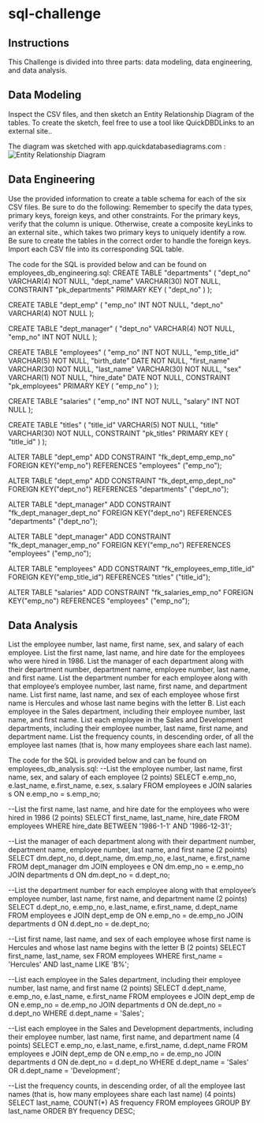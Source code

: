 # sql-challenge
## Instructions
This Challenge is divided into three parts: data modeling, data engineering, and data analysis.

## Data Modeling
Inspect the CSV files, and then sketch an Entity Relationship Diagram of the tables. To create the sketch, feel free to use a tool like QuickDBDLinks to an external site..

The diagram was sketched with app.quickdatabasediagrams.com :
![Entity Relationship Diagram](https://github.com/AlexMedinaG/sql-challenge/assets/127799011/b4580e69-d1c6-49a4-885c-30af3d778f10)

## Data Engineering
Use the provided information to create a table schema for each of the six CSV files. Be sure to do the following:
Remember to specify the data types, primary keys, foreign keys, and other constraints.
For the primary keys, verify that the column is unique. Otherwise, create a composite keyLinks to an external site., which takes two primary keys to uniquely identify a row.
Be sure to create the tables in the correct order to handle the foreign keys.
Import each CSV file into its corresponding SQL table.

The code for the SQL is provided below and can be found on employees_db_engineering.sql:
CREATE TABLE "departments" (
    "dept_no" VARCHAR(4)   NOT NULL,
    "dept_name" VARCHAR(30)   NOT NULL,
    CONSTRAINT "pk_departments" PRIMARY KEY (
        "dept_no"
     )
);

CREATE TABLE "dept_emp" (
    "emp_no" INT   NOT NULL,
    "dept_no" VARCHAR(4)   NOT NULL
);

CREATE TABLE "dept_manager" (
    "dept_no" VARCHAR(4)   NOT NULL,
    "emp_no" INT   NOT NULL
);

CREATE TABLE "employees" (
    "emp_no" INT   NOT NULL,
    "emp_title_id" VARCHAR(5)   NOT NULL,
    "birth_date" DATE   NOT NULL,
    "first_name" VARCHAR(30)   NOT NULL,
    "last_name" VARCHAR(30)   NOT NULL,
    "sex" VARCHAR(1)   NOT NULL,
    "hire_date" DATE   NOT NULL,
    CONSTRAINT "pk_employees" PRIMARY KEY (
        "emp_no"
     )
);

CREATE TABLE "salaries" (
    "emp_no" INT   NOT NULL,
    "salary" INT   NOT NULL
);

CREATE TABLE "titles" (
    "title_id" VARCHAR(5)   NOT NULL,
    "title" VARCHAR(30)   NOT NULL,
    CONSTRAINT "pk_titles" PRIMARY KEY (
        "title_id"
     )
);

ALTER TABLE "dept_emp" ADD CONSTRAINT "fk_dept_emp_emp_no" FOREIGN KEY("emp_no")
REFERENCES "employees" ("emp_no");

ALTER TABLE "dept_emp" ADD CONSTRAINT "fk_dept_emp_dept_no" FOREIGN KEY("dept_no")
REFERENCES "departments" ("dept_no");

ALTER TABLE "dept_manager" ADD CONSTRAINT "fk_dept_manager_dept_no" FOREIGN KEY("dept_no")
REFERENCES "departments" ("dept_no");

ALTER TABLE "dept_manager" ADD CONSTRAINT "fk_dept_manager_emp_no" FOREIGN KEY("emp_no")
REFERENCES "employees" ("emp_no");

ALTER TABLE "employees" ADD CONSTRAINT "fk_employees_emp_title_id" FOREIGN KEY("emp_title_id")
REFERENCES "titles" ("title_id");

ALTER TABLE "salaries" ADD CONSTRAINT "fk_salaries_emp_no" FOREIGN KEY("emp_no")
REFERENCES "employees" ("emp_no");

## Data Analysis
List the employee number, last name, first name, sex, and salary of each employee.
List the first name, last name, and hire date for the employees who were hired in 1986.
List the manager of each department along with their department number, department name, employee number, last name, and first name.
List the department number for each employee along with that employee’s employee number, last name, first name, and department name.
List first name, last name, and sex of each employee whose first name is Hercules and whose last name begins with the letter B.
List each employee in the Sales department, including their employee number, last name, and first name.
List each employee in the Sales and Development departments, including their employee number, last name, first name, and department name.
List the frequency counts, in descending order, of all the employee last names (that is, how many employees share each last name).


The code for the SQL is provided below and can be found on employees_db_analysis.sql:
--List the employee number, last name, first name, sex, and salary of each employee (2 points)
SELECT
	e.emp_no,
	e.last_name,
	e.first_name,
	e.sex,
	s.salary
FROM
	employees e
JOIN
	salaries s
ON
	e.emp_no = s.emp_no;

--List the first name, last name, and hire date for the employees who were hired in 1986 (2 points)
SELECT
	first_name,
	last_name,
	hire_date
FROM
	employees
WHERE
	hire_date
BETWEEN
	'1986-1-1' AND '1986-12-31';

--List the manager of each department along with their department number, department name, employee number, last name, and first name (2 points)
SELECT
	dm.dept_no,
	d.dept_name,
	dm.emp_no,
	e.last_name,
	e.first_name
FROM
	dept_manager dm
JOIN
	employees e
ON
	dm.emp_no = e.emp_no
JOIN
	departments d
ON
	dm.dept_no = d.dept_no;

--List the department number for each employee along with that employee’s employee number, last name, first name, and department name (2 points)
SELECT
	d.dept_no,
	e.emp_no,
	e.last_name,
	e.first_name,
	d.dept_name
FROM
	employees e
JOIN
	dept_emp de
ON
	e.emp_no = de.emp_no
JOIN
	departments d
ON
	d.dept_no = de.dept_no;

--List first name, last name, and sex of each employee whose first name is Hercules and whose last name begins with the letter B (2 points)
SELECT
	first_name,
	last_name,
	sex
FROM
	employees
WHERE
	first_name = 'Hercules' AND last_name LIKE 'B%';
	
--List each employee in the Sales department, including their employee number, last name, and first name (2 points)
SELECT
	d.dept_name,
	e.emp_no,
	e.last_name,
	e.first_name
FROM
	employees e
JOIN
	dept_emp de
ON
	e.emp_no = de.emp_no
JOIN
	departments d
ON
	de.dept_no = d.dept_no
WHERE
	d.dept_name = 'Sales';
	
--List each employee in the Sales and Development departments, including their employee number, last name, first name, and department name (4 points)
SELECT
	e.emp_no,
	e.last_name,
	e.first_name,
	d.dept_name
FROM
	employees e
JOIN
	dept_emp de
ON
	e.emp_no = de.emp_no
JOIN
	departments d
ON
	de.dept_no = d.dept_no
WHERE
	d.dept_name = 'Sales' OR d.dept_name = 'Development';

--List the frequency counts, in descending order, of all the employee last names (that is, how many employees share each last name) (4 points)
SELECT
    last_name,
    COUNT(*) AS frequency
FROM
    employees
GROUP BY
    last_name
ORDER BY
    frequency DESC;
